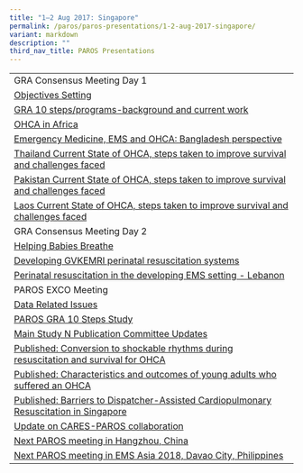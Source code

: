 ```yaml
---
title: "1–2 Aug 2017: Singapore"
permalink: /paros/paros-presentations/1-2-aug-2017-singapore/
variant: markdown
description: ""
third_nav_title: PAROS Presentations
---
```

<table>
   <tbody>
      <tr>
         <td>GRA Consensus Meeting Day 1</td>
      </tr>
      <tr>
         <td><a target="_blank" href="/files/PAROS%20Presentations/1%202%20Aug%202017:%20Singapore/Singapore_Day_1_Objectives_Setting.pdf">Objectives Setting</a></td>
      </tr>
      <tr>
         <td><a target="_blank" href="/files/PAROS%20Presentations/1%202%20Aug%202017:%20Singapore/Singapore_Day_1_GRA_10_steps_and_programs_background_and_current_work.pdf">GRA 10 steps/programs-background and current work</a></td>
      </tr>
      <tr>
         <td><a target="_blank" href="/files/PAROS%20Presentations/1%202%20Aug%202017:%20Singapore/Singapore_Day_1_OHCA_in_Africa.pdf">OHCA in Africa</a></td>
      </tr>
      <tr>
         <td><a target="_blank" href="/files/PAROS%20Presentations/1%202%20Aug%202017:%20Singapore/Singapore_Day_1_Emergency_Medicine_EMS_OHCA_Bangladesh_perspective.pdf">Emergency Medicine, EMS and OHCA: Bangladesh perspective</a></td>
      </tr>
      <tr>
         <td><a target="_blank" href="/files/PAROS%20Presentations/1%202%20Aug%202017:%20Singapore/Singapore_Day_1_Thailand_Current_State_of_OHCA_steps_taken_to_improve_survival_and_challenges_faced.pdf">Thailand Current State of OHCA, steps taken to improve survival and challenges faced</a></td>
      </tr>
      <tr>
         <td><a target="_blank" href="/files/PAROS%20Presentations/1%202%20Aug%202017:%20Singapore/Singapore_Day_1_Pakistan_Current_State_of_OHCA_steps_taken_to_improve_survival_and_challenges_faced.pdf">Pakistan Current State of OHCA, steps taken to improve survival and challenges faced</a></td>
      </tr>
      <tr>
         <td><a target="_blank" href="/files/PAROS%20Presentations/1%202%20Aug%202017:%20Singapore/Singapore_Laos_Current_State_of_OHCA_steps_taken_to_improve_survival_and_challenges_faced_compressed.pdf">Laos Current State of OHCA, steps taken to improve survival and challenges faced</a></td>
      </tr>
      <tr>
         <td>GRA Consensus Meeting Day 2</td>
      </tr>
      <tr>
         <td><a target="_blank" href="/files/PAROS%20Presentations/1%202%20Aug%202017:%20Singapore/Singapore_Day_2_Helping_Babies_Breathe_compressed.pdf">Helping Babies Breathe</a></td>
      </tr>
      <tr>
         <td><a target="_blank" href="/files/PAROS%20Presentations/1%202%20Aug%202017:%20Singapore/Singapore_Day_2_Developing_GVKEMRI_perinatal_resuscitation_systems.pdf">Developing GVKEMRI perinatal resuscitation systems</a></td>
      </tr>
      <tr>
         <td><a target="_blank" href="/files/PAROS%20Presentations/1%202%20Aug%202017:%20Singapore/Singapore_Day_2_Perinatal_resuscitation_in_the_developing_EMS_setting_Lebanon.pdf">Perinatal resuscitation in the developing EMS setting - Lebanon</a></td>
      </tr>
      <tr>
         <td>PAROS EXCO Meeting</td>
      </tr>
      <tr>
         <td><a target="_blank" href="/files/PAROS%20Presentations/1%202%20Aug%202017:%20Singapore/Singapore_Data_Related_Issues.pdf">Data Related Issues</a></td>
      </tr>
      <tr>
         <td><a target="_blank" href="/files/PAROS%20Presentations/1%202%20Aug%202017:%20Singapore/Singapore_PAROS_GRA_10_Steps_Study.pdf">PAROS GRA 10 Steps Study</a></td>
      </tr>
      <tr>
         <td><a target="_blank" href="/files/PAROS%20Presentations/1%202%20Aug%202017:%20Singapore/Singapore_Main_Study_N_Publication_Committee_Updates.pdf">Main Study N Publication Committee Updates</a></td>
      </tr>
      <tr>
         <td><a target="_blank" href="/files/PAROS%20Presentations/1%202%20Aug%202017:%20Singapore/Singapore_Published_Conversion_to_shockable_rhythms_during_resuscitation_and_survival_for_OHCA.pdf">Published: Conversion to shockable rhythms during resuscitation and survival for OHCA</a></td>
      </tr>
      <tr>
         <td><a target="_blank" href="/files/PAROS%20Presentations/1%202%20Aug%202017:%20Singapore/Singapore_Published_Characteristics_and_outcomes_of_young_adults_who_suffered_an_OHCA.pdf">Published: Characteristics and outcomes of young adults who suffered an OHCA</a></td>
      </tr>
      <tr>
         <td><a target="_blank" href="/files/PAROS%20Presentations/1%202%20Aug%202017:%20Singapore/Singapore_Published_Barriers_to_DACPR_in_Singapore.pdf">Published: Barriers to Dispatcher-Assisted Cardiopulmonary Resuscitation in Singapore</a></td>
      </tr>
      <tr>
         <td><a target="_blank" href="/files/PAROS%20Presentations/1%202%20Aug%202017:%20Singapore/Singapore_Update_on_CARES_PAROS_collaboration.pdf">Update on CARES-PAROS collaboration</a></td>
      </tr>
      <tr>
         <td><a target="_blank" href="/files/PAROS%20Presentations/1%202%20Aug%202017:%20Singapore/Singapore_Next_PAROS_meeting_in_Hangzhou_China.pdf">Next PAROS meeting in Hangzhou, China</a></td>
      </tr>
      <tr>
         <td><a target="_blank" href="/files/PAROS%20Presentations/1%202%20Aug%202017:%20Singapore/Singapore_Next_PAROS_meeting_in_EMS_Asia_2018_Davao_City_Philippines.pdf">Next PAROS meeting in EMS Asia 2018, Davao City, Philippines</a></td>
      </tr>
   </tbody>
</table>
